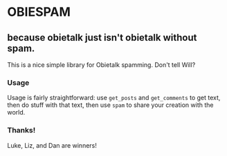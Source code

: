 # OBIESPAM
## because obietalk just isn't obietalk without spam.

This is a nice simple library for Obietalk spamming. Don't tell Will?

### Usage
Usage is fairly straightforward: use `get_posts` and `get_comments` to get text, then do stuff with that text, then use `spam` to share your creation with the world.

### Thanks!
Luke, Liz, and Dan are winners!